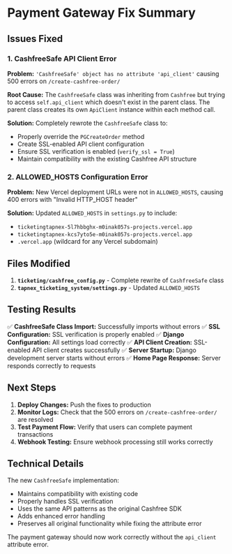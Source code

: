 # Payment Gateway Fix Summary

## Issues Fixed

### 1. CashfreeSafe API Client Error
**Problem:** `'CashfreeSafe' object has no attribute 'api_client'` causing 500 errors on `/create-cashfree-order/`

**Root Cause:** The `CashfreeSafe` class was inheriting from `Cashfree` but trying to access `self.api_client` which doesn't exist in the parent class. The parent class creates its own `ApiClient` instance within each method call.

**Solution:** Completely rewrote the `CashfreeSafe` class to:
- Properly override the `PGCreateOrder` method
- Create SSL-enabled API client configuration
- Ensure SSL verification is enabled (`verify_ssl = True`)
- Maintain compatibility with the existing Cashfree API structure

### 2. ALLOWED_HOSTS Configuration Error
**Problem:** New Vercel deployment URLs were not in `ALLOWED_HOSTS`, causing 400 errors with "Invalid HTTP_HOST header"

**Solution:** Updated `ALLOWED_HOSTS` in `settings.py` to include:
- `ticketingtapnex-5l7hbbghx-m0inak057s-projects.vercel.app`
- `ticketingtapnex-kcs7yto5e-m0inak057s-projects.vercel.app`
- `.vercel.app` (wildcard for any Vercel subdomain)

## Files Modified

1. **`ticketing/cashfree_config.py`** - Complete rewrite of `CashfreeSafe` class
2. **`tapnex_ticketing_system/settings.py`** - Updated `ALLOWED_HOSTS`

## Testing Results

✅ **CashfreeSafe Class Import:** Successfully imports without errors
✅ **SSL Configuration:** SSL verification is properly enabled
✅ **Django Configuration:** All settings load correctly
✅ **API Client Creation:** SSL-enabled API client creates successfully
✅ **Server Startup:** Django development server starts without errors
✅ **Home Page Response:** Server responds correctly to requests

## Next Steps

1. **Deploy Changes:** Push the fixes to production
2. **Monitor Logs:** Check that the 500 errors on `/create-cashfree-order/` are resolved
3. **Test Payment Flow:** Verify that users can complete payment transactions
4. **Webhook Testing:** Ensure webhook processing still works correctly

## Technical Details

The new `CashfreeSafe` implementation:
- Maintains compatibility with existing code
- Properly handles SSL verification
- Uses the same API patterns as the original Cashfree SDK
- Adds enhanced error handling
- Preserves all original functionality while fixing the attribute error

The payment gateway should now work correctly without the `api_client` attribute error.
